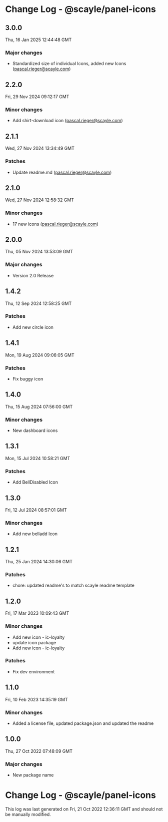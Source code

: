 # Change Log - @scayle/panel-icons

<!-- This log was last generated on Thu, 16 Jan 2025 12:44:48 GMT and should not be manually modified. -->

<!-- Start content -->

## 3.0.0

Thu, 16 Jan 2025 12:44:48 GMT

### Major changes

- Standardized size of individual Icons, added new Icons (pascal.rieger@scayle.com)

## 2.2.0

Fri, 29 Nov 2024 09:12:17 GMT

### Minor changes

- Add shirt-download icon (pascal.rieger@scayle.com)

## 2.1.1

Wed, 27 Nov 2024 13:34:49 GMT

### Patches

- Update readme.md (pascal.rieger@scayle.com)

## 2.1.0

Wed, 27 Nov 2024 12:58:32 GMT

### Minor changes

- 17 new icons (pascal.rieger@scayle.com)

## 2.0.0

Thu, 05 Nov 2024 13:53:09 GMT

### Major changes

- Version 2.0 Release

## 1.4.2

Thu, 12 Sep 2024 12:58:25 GMT

### Patches

- Add new circle icon

## 1.4.1

Mon, 19 Aug 2024 09:06:05 GMT

### Patches

- Fix buggy icon

## 1.4.0

Thu, 15 Aug 2024 07:56:00 GMT

### Minor changes

- New dashboard icons

## 1.3.1

Mon, 15 Jul 2024 10:58:21 GMT

### Patches

- Add BellDisabled Icon

## 1.3.0

Fri, 12 Jul 2024 08:57:01 GMT

### Minor changes

- Add new belladd Icon

## 1.2.1

Thu, 25 Jan 2024 14:30:06 GMT

### Patches

- chore: updated readme's to match scayle readme template

## 1.2.0

Fri, 17 Mar 2023 10:09:43 GMT

### Minor changes

- Add new icon - ic-loyalty
- update icon package
- Add new icon - ic-loyalty

### Patches

- Fix dev environment

## 1.1.0

Fri, 10 Feb 2023 14:35:19 GMT

### Minor changes

- Added a license file, updated package.json and updated the readme

## 1.0.0

Thu, 27 Oct 2022 07:48:09 GMT

### Major changes

- New package name

# Change Log - @scayle/panel-icons

This log was last generated on Fri, 21 Oct 2022 12:36:11 GMT and should not be manually modified.
